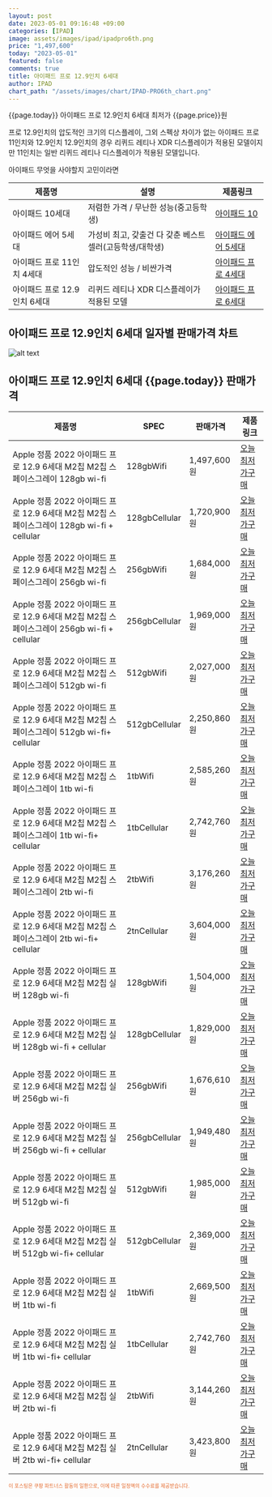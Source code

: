 ```yaml
---
layout: post
date: 2023-05-01 09:16:48 +09:00
categories: [IPAD]
image: assets/images/ipad/ipadpro6th.png
price: "1,497,600"
today: "2023-05-01"
featured: false
comments: true
title: 아이패드 프로 12.9인치 6세대
author: IPAD
chart_path: "/assets/images/chart/IPAD-PRO6th_chart.png"
---
```


{{page.today}} 아이패드 프로 12.9인치 6세대 최저가 {{page.price}}원

프로 12.9인치의 압도적인 크기의 디스플레이, 그외 스펙상 차이가 없는 아이패드 프로 11인치와 12.9인치
12.9인치의 경우 리퀴드 레티나 XDR 디스플레이가 적용된 모델이지만
11인치는 일반 리퀴드 레티나 디스플레이가 적용된 모델입니다.

<main>
<P>아이패드 무엇을 사야할지 고민이라면</P>
<table id="rwd-table">
  <thead>
    <tr>
      <th>제품명</th>
      <th>설명</th>
      <th>제품링크</th>
    </tr>
  </thead>
  <tbody>
    <tr>
       <td>아이패드 10세대</td>
       <td>저렴한 가격 / 무난한 성능(중고등학생)</td>
       <td><a href='/APPLE-IPAD-10th/'>아이패드 10</a></td>
    </tr>
    <tr>
       <td>아이패드 에어 5세대</td>
       <td>가성비 최고, 갖출건 다 갖춘 베스트 셀러(고등학생/대학생)</td>
       <td><a href='/APPLE-IPAD-AIR5th/'>아이패드 에어 5세대</a></td>
    </tr>
    <tr>
       <td>아이패드 프로 11인치 4세대</td>
       <td>압도적인 성능 / 비싼가격</td>
       <td><a href='/APPLE-IPAD-PRO4th/'>아이패드 프로 4세대</a></td>
    </tr>
    <tr>
       <td>아이패드 프로 12.9인치 6세대</td>
       <td>리퀴드 레티나 XDR 디스플레이가 적용된 모델</td>
       <td><a href='/APPLE-IPAD-PRO6th/'>아이패드 프로 6세대</a></td>
    </tr>
  </tbody>
</table>
</main>

## 아이패드 프로 12.9인치 6세대 일자별 판매가격 차트
![alt text]({{page.chart_path}} "아이패드 프로 12.9인치 6세대 판매가격 차트")

## 아이패드 프로 12.9인치 6세대 {{page.today}} 판매가격
<main>
<table id="rwd-table-large">
  <thead>
    <tr>
      <th>제품명</th>
      <th>SPEC</th>
      <th>판매가격</th>
      <th>제품링크</th>
    </tr>
  </thead>
  <tbody><tr>
        <td>Apple 정품 2022 아이패드 프로 12.9 6세대 M2칩 M2칩 스페이스그레이 128gb wi-fi</td>
        <td>128gbWifi</td>
        <td>1,497,600원</td>
        <td><a href='https://link.coupang.com/a/SA7lR' target='_blank'>오늘 최저가구매</a></td>
        </tr><tr>
        <td>Apple 정품 2022 아이패드 프로 12.9 6세대 M2칩 M2칩 스페이스그레이 128gb wi-fi + cellular</td>
        <td>128gbCellular</td>
        <td>1,720,900원</td>
        <td><a href='https://link.coupang.com/a/SA7pf' target='_blank'>오늘 최저가구매</a></td>
        </tr><tr>
        <td>Apple 정품 2022 아이패드 프로 12.9 6세대 M2칩 M2칩 스페이스그레이  256gb wi-fi</td>
        <td>256gbWifi</td>
        <td>1,684,000원</td>
        <td><a href='https://link.coupang.com/a/SA7rK' target='_blank'>오늘 최저가구매</a></td>
        </tr><tr>
        <td>Apple 정품 2022 아이패드 프로 12.9 6세대 M2칩 M2칩 스페이스그레이 256gb wi-fi + cellular</td>
        <td>256gbCellular</td>
        <td>1,969,000원</td>
        <td><a href='https://link.coupang.com/a/SA7ut' target='_blank'>오늘 최저가구매</a></td>
        </tr><tr>
        <td>Apple 정품 2022 아이패드 프로 12.9 6세대 M2칩 M2칩 스페이스그레이 512gb wi-fi</td>
        <td>512gbWifi</td>
        <td>2,027,000원</td>
        <td><a href='https://link.coupang.com/a/SA7xz' target='_blank'>오늘 최저가구매</a></td>
        </tr><tr>
        <td>Apple 정품 2022 아이패드 프로 12.9 6세대 M2칩 M2칩 스페이스그레이 512gb wi-fi+ cellular</td>
        <td>512gbCellular</td>
        <td>2,250,860원</td>
        <td><a href='https://link.coupang.com/a/SA7zR' target='_blank'>오늘 최저가구매</a></td>
        </tr><tr>
        <td>Apple 정품 2022 아이패드 프로 12.9 6세대 M2칩 M2칩 스페이스그레이 1tb wi-fi</td>
        <td>1tbWifi</td>
        <td>2,585,260원</td>
        <td><a href='https://link.coupang.com/a/SA7C4' target='_blank'>오늘 최저가구매</a></td>
        </tr><tr>
        <td>Apple 정품 2022 아이패드 프로 12.9 6세대 M2칩 M2칩 스페이스그레이 1tb wi-fi+ cellular</td>
        <td>1tbCellular</td>
        <td>2,742,760원</td>
        <td><a href='https://link.coupang.com/a/SA7Fg' target='_blank'>오늘 최저가구매</a></td>
        </tr><tr>
        <td>Apple 정품 2022 아이패드 프로 12.9 6세대 M2칩 M2칩 스페이스그레이 2tb wi-fi</td>
        <td>2tbWifi</td>
        <td>3,176,260원</td>
        <td><a href='https://link.coupang.com/a/SA7HT' target='_blank'>오늘 최저가구매</a></td>
        </tr><tr>
        <td>Apple 정품 2022 아이패드 프로 12.9 6세대 M2칩 M2칩 스페이스그레이 2tb wi-fi+ cellular</td>
        <td>2tnCellular</td>
        <td>3,604,000원</td>
        <td><a href='https://link.coupang.com/a/SA7Kc' target='_blank'>오늘 최저가구매</a></td>
        </tr><tr>
        <td>Apple 정품 2022 아이패드 프로 12.9 6세대 M2칩 M2칩 실버 128gb wi-fi</td>
        <td>128gbWifi</td>
        <td>1,504,000원</td>
        <td><a href='https://link.coupang.com/a/SA7Nm' target='_blank'>오늘 최저가구매</a></td>
        </tr><tr>
        <td>Apple 정품 2022 아이패드 프로 12.9 6세대 M2칩 M2칩 실버 128gb wi-fi + cellular</td>
        <td>128gbCellular</td>
        <td>1,829,000원</td>
        <td><a href='https://link.coupang.com/a/SA7PI' target='_blank'>오늘 최저가구매</a></td>
        </tr><tr>
        <td>Apple 정품 2022 아이패드 프로 12.9 6세대 M2칩 M2칩 실버  256gb wi-fi</td>
        <td>256gbWifi</td>
        <td>1,676,610원</td>
        <td><a href='https://link.coupang.com/a/SA71N' target='_blank'>오늘 최저가구매</a></td>
        </tr><tr>
        <td>Apple 정품 2022 아이패드 프로 12.9 6세대 M2칩 M2칩 실버 256gb wi-fi + cellular</td>
        <td>256gbCellular</td>
        <td>1,949,480원</td>
        <td><a href='https://link.coupang.com/a/SA7UT' target='_blank'>오늘 최저가구매</a></td>
        </tr><tr>
        <td>Apple 정품 2022 아이패드 프로 12.9 6세대 M2칩 M2칩 실버 512gb wi-fi</td>
        <td>512gbWifi</td>
        <td>1,985,000원</td>
        <td><a href='https://link.coupang.com/a/SA7XE' target='_blank'>오늘 최저가구매</a></td>
        </tr><tr>
        <td>Apple 정품 2022 아이패드 프로 12.9 6세대 M2칩 M2칩 실버 512gb wi-fi+ cellular</td>
        <td>512gbCellular</td>
        <td>2,369,000원</td>
        <td><a href='https://link.coupang.com/a/SA75R' target='_blank'>오늘 최저가구매</a></td>
        </tr><tr>
        <td>Apple 정품 2022 아이패드 프로 12.9 6세대 M2칩 M2칩 실버 1tb wi-fi</td>
        <td>1tbWifi</td>
        <td>2,669,500원</td>
        <td><a href='https://link.coupang.com/a/SA774' target='_blank'>오늘 최저가구매</a></td>
        </tr><tr>
        <td>Apple 정품 2022 아이패드 프로 12.9 6세대 M2칩 M2칩 실버 1tb wi-fi+ cellular</td>
        <td>1tbCellular</td>
        <td>2,742,760원</td>
        <td><a href='https://link.coupang.com/a/SA8aL' target='_blank'>오늘 최저가구매</a></td>
        </tr><tr>
        <td>Apple 정품 2022 아이패드 프로 12.9 6세대 M2칩 M2칩 실버 2tb wi-fi</td>
        <td>2tbWifi</td>
        <td>3,144,260원</td>
        <td><a href='https://link.coupang.com/a/SA8dA' target='_blank'>오늘 최저가구매</a></td>
        </tr><tr>
        <td>Apple 정품 2022 아이패드 프로 12.9 6세대 M2칩 M2칩 실버 2tb wi-fi+ cellular</td>
        <td>2tnCellular</td>
        <td>3,423,800원</td>
        <td><a href='https://link.coupang.com/a/SA8f3' target='_blank'>오늘 최저가구매</a></td>
        </tr></tbody>
</table>
</main>
<div style="color:#e56a2c;font-size: 0.7em;" >
이 포스팅은 쿠팡 파트너스 활동의 일환으로, 이에 따른 일정액의 수수료를 제공받습니다.
</div>
